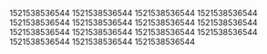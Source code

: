 1521538536544
1521538536544
1521538536544
1521538536544
1521538536544
1521538536544
1521538536544
1521538536544
1521538536544
1521538536544
1521538536544
1521538536544
1521538536544
1521538536544
1521538536544